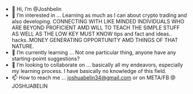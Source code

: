 - 👋 Hi, I’m @Joshbelin
- 👀 I’m interested in ... Learning as much as I can about crypto trading and also developing. CONNECTING WITH LIKE MINDED INDIVIDUALS WHO ARE BEYOND PROFICIENT AMD WILL TO TEACH THE SIMPLE STUFF AS WELL AS THE LOW KEY MUST KNOW tips and fact and ideas.. hacks..MONEY GENERATING OPPORTUNITY AMD THINGS OF THAT NATURE.
- 🌱 I’m currently learning ... Not one particular thing, anyone have any starting-poimt suggestions?
- 💞️ I’m looking to collaborate on ... basically all my endeavors, especially my learning process. I have basically no knowledge of this field.
- 📫 How to reach me ... joshuabelin34@gmail.com or on META/FB @ JOSHUABELIN

<!---
Joshbelin/Joshbelin is a ✨ special ✨ repository because its `README.md` (this file) appears on your GitHub profile.
You can click the Preview link to take a look at your changes.
--->
